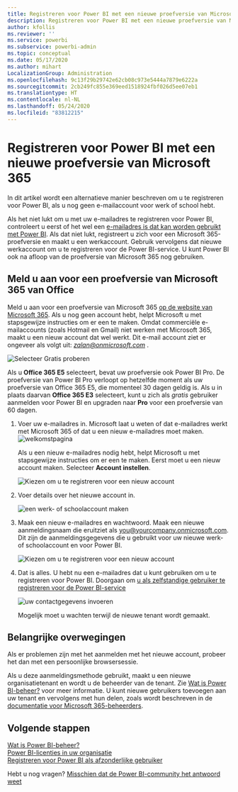 ```yaml
---
title: Registreren voor Power BI met een nieuwe proefversie van Microsoft 365
description: Registreren voor Power BI met een nieuwe proefversie van Microsoft 365
author: kfollis
ms.reviewer: ''
ms.service: powerbi
ms.subservice: powerbi-admin
ms.topic: conceptual
ms.date: 05/17/2020
ms.author: mihart
LocalizationGroup: Administration
ms.openlocfilehash: 9c13f29b29742e62cb08c973e5444a7879e6222a
ms.sourcegitcommit: 2cb249fc855e369eed1518924fbf026d5ee07eb1
ms.translationtype: HT
ms.contentlocale: nl-NL
ms.lasthandoff: 05/24/2020
ms.locfileid: "83812215"
---
```

# <a name="signing-up-for-power-bi-with-a-new-microsoft-365-trial"></a>Registreren voor Power BI met een nieuwe proefversie van Microsoft 365

In dit artikel wordt een alternatieve manier beschreven om u te registreren voor Power BI, als u nog geen e-mailaccount voor werk of school hebt.

Als het niet lukt om u met uw e-mailadres te registreren voor Power BI, controleert u eerst of het wel een [e-mailadres is dat kan worden gebruikt met Power BI](../fundamentals/service-self-service-signup-for-power-bi.md#supported-email-addresses). Als dat niet lukt, registreert u zich voor een Microsoft 365-proefversie en maakt u een werkaccount. Gebruik vervolgens dat nieuwe werkaccount om u te registreren voor de Power BI-service. U kunt Power BI ook na afloop van de proefversie van Microsoft 365 nog gebruiken.

## <a name="sign-up-for-a-microsoft-365-trial-of-office"></a>Meld u aan voor een proefversie van Microsoft 365 van Office
Meld u aan voor een proefversie van Microsoft 365 [op de website van Microsoft 365](https://www.microsoft.com/microsoft-365/business/compare-more-office-365-for-business-plans). Als u nog geen account hebt, helpt Microsoft u met stapsgewijze instructies om er een te maken. Omdat commerciële e-mailaccounts (zoals Hotmail en Gmail) niet werken met Microsoft 365, maakt u een nieuw account dat wel werkt.  Dit e-mail account ziet er ongeveer als volgt uit: *zalan@onmicrosoft.com* .

![Selecteer Gratis proberen](media/service-admin-signing-up-for-power-bi-with-a-new-office-365-trial/power-bi-try-free.png)

Als u **Office 365 E5** selecteert, bevat uw proefversie ook Power BI Pro. De proefversie van Power BI Pro verloopt op hetzelfde moment als uw proefversie van Office 365 E5, die momenteel 30 dagen geldig is. Als u in plaats daarvan **Office 365 E3** selecteert, kunt u zich als *gratis* gebruiker aanmelden voor Power BI en upgraden naar **Pro** voor een proefversie van 60 dagen. 

1. Voer uw e-mailadres in. Microsoft laat u weten of dat e-mailadres werkt met Microsoft 365 of dat u een nieuw e-mailadres moet maken.  ![welkomstpagina](media/service-admin-signing-up-for-power-bi-with-a-new-office-365-trial/power-bi-setup.png)

    Als u een nieuw e-mailadres nodig hebt, helpt Microsoft u met stapsgewijze instructies om er een te maken. Eerst moet u een nieuw account maken. Selecteer **Account instellen**.

    ![Kiezen om u te registreren voor een nieuw account](media/service-admin-signing-up-for-power-bi-with-a-new-office-365-trial/power-bi-email.png)

2. Voer details over het nieuwe account in.

    ![een werk- of schoolaccount maken](media/service-admin-signing-up-for-power-bi-with-a-new-office-365-trial/power-bi-enter-info.png)

3. Maak een nieuw e-mailadres en wachtwoord. Maak een nieuwe aanmeldingsnaam die eruitziet als you@yourcompany.onmicrosoft.com. Dit zijn de aanmeldingsgegevens die u gebruikt voor uw nieuwe werk- of schoolaccount en voor Power BI.

    ![Kiezen om u te registreren voor een nieuw account](media/service-admin-signing-up-for-power-bi-with-a-new-office-365-trial/power-bi-create-account.png)

4. Dat is alles.  U hebt nu een e-mailadres dat u kunt gebruiken om u te registreren voor Power BI. Doorgaan om [u als zelfstandige gebruiker te registreren voor de Power BI-service](../service-self-service-signup-for-power-bi.md)

     ![uw contactgegevens invoeren](media/service-admin-signing-up-for-power-bi-with-a-new-office-365-trial/power-bi-thank.png)

    Mogelijk moet u wachten terwijl de nieuwe tenant wordt gemaakt.

## <a name="important-considerations"></a>Belangrijke overwegingen

Als er problemen zijn met het aanmelden met het nieuwe account, probeer het dan met een persoonlijke browsersessie.

Als u deze aanmeldingsmethode gebruikt, maakt u een nieuwe organisatietenant en wordt u de beheerder van de tenant. Zie [Wat is Power BI-beheer?](service-admin-administering-power-bi-in-your-organization.md) voor meer informatie. U kunt nieuwe gebruikers toevoegen aan uw tenant en vervolgens met hun delen, zoals wordt beschreven in de [documentatie voor Microsoft 365-beheerders](https://support.office.com/article/Add-users-individually-to-Office-365---Admin-Help-1970f7d6-03b5-442f-b385-5880b9c256ec).

## <a name="next-steps"></a>Volgende stappen

[Wat is Power BI-beheer?](service-admin-administering-power-bi-in-your-organization.md)  
[Power BI-licenties in uw organisatie](service-admin-licensing-organization.md)  
[Registreren voor Power BI als afzonderlijke gebruiker](../fundamentals/service-self-service-signup-for-power-bi.md)

Hebt u nog vragen? [Misschien dat de Power BI-community het antwoord weet](https://community.powerbi.com/)
